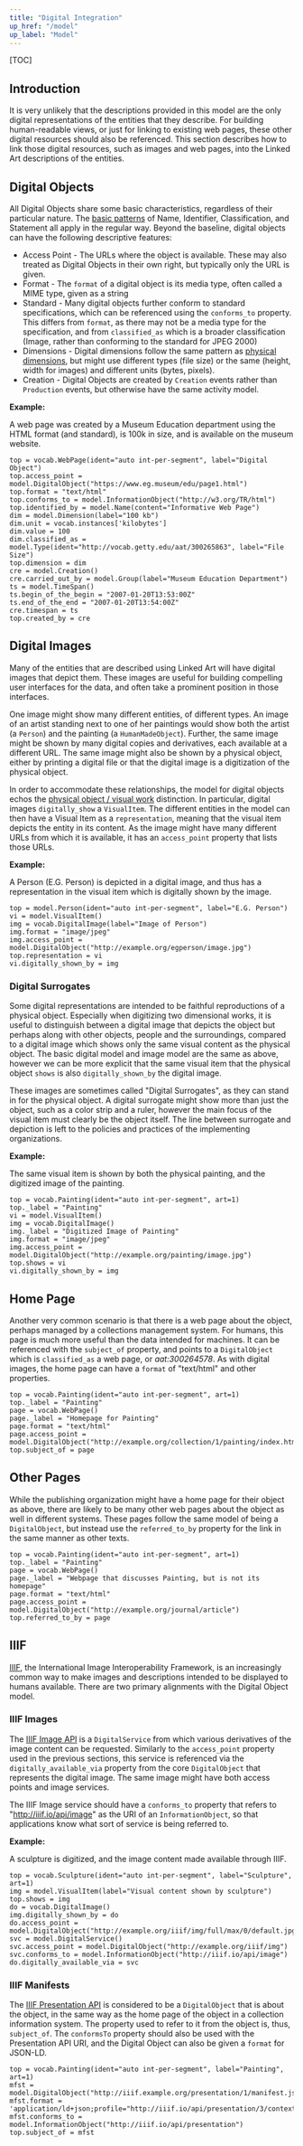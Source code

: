```yaml
---
title: "Digital Integration"
up_href: "/model"
up_label: "Model"
---
```


[TOC]

## Introduction

It is very unlikely that the descriptions provided in this model are the only digital representations of the entities that they describe.  For building human-readable views, or just for linking to existing web pages, these other digital resources should also be referenced.  This section describes how to link those digital resources, such as images and web pages, into the Linked Art descriptions of the entities.


## Digital Objects

All Digital Objects share some basic characteristics, regardless of their particular nature.  The [basic patterns](/model/base/) of Name, Identifier, Classification, and Statement all apply in the regular way. Beyond the baseline, digital objects can have the following descriptive features:

* Access Point - The URLs where the object is available. These may also treated as Digital Objects in their own right, but typically only the URL is given.
* Format - The `format` of a digital object is its media type, often called a MIME type, given as a string
* Standard - Many digital objects further conform to standard specifications, which can be referenced using the `conforms_to` property. This differs from `format`, as there may not be a media type for the specification, and from `classified_as` which is a broader classification (Image, rather than conforming to the standard for JPEG 2000)
* Dimensions - Digital dimensions follow the same pattern as [physical dimensions](/model/object/physical/#dimensions), but might use different types (file size) or the same (height, width for images) and different units (bytes, pixels).
* Creation - Digital Objects are created by `Creation` events rather than `Production` events, but otherwise have the same activity model.


__Example:__

A web page was created by a Museum Education department using the HTML format (and standard), is 100k in size, and is available on the museum website.

```crom
top = vocab.WebPage(ident="auto int-per-segment", label="Digital Object")
top.access_point = model.DigitalObject("https://www.eg.museum/edu/page1.html")
top.format = "text/html"
top.conforms_to = model.InformationObject("http://w3.org/TR/html")
top.identified_by = model.Name(content="Informative Web Page")
dim = model.Dimension(label="100 kb")
dim.unit = vocab.instances['kilobytes']
dim.value = 100
dim.classified_as = model.Type(ident="http://vocab.getty.edu/aat/300265863", label="File Size")
top.dimension = dim
cre = model.Creation()
cre.carried_out_by = model.Group(label="Museum Education Department")
ts = model.TimeSpan()
ts.begin_of_the_begin = "2007-01-20T13:53:00Z"
ts.end_of_the_end = "2007-01-20T13:54:00Z"
cre.timespan = ts
top.created_by = cre
```


## Digital Images

Many of the entities that are described using Linked Art will have digital images that depict them. These images are useful for building compelling user interfaces for the data, and often take a prominent position in those interfaces.

One image might show many different entities, of different types.  An image of an artist standing next to one of her paintings would show both the artist (a `Person`) and the painting (a `HumanMadeObject`).  Further, the same image might be shown by many digital copies and derivatives, each available at a different URL. The same image might also be shown by a physical object, either by printing a digital file or that the digital image is a digitization of the physical object. 

In order to accommodate these relationships, the model for digital objects echos the [physical object / visual work](/model/object/aboutness/) distinction. In particular, digital images `digitally_show` a `VisualItem`. The different entities in the model can then have a Visual Item as a `representation`, meaning that the visual item depicts the entity in its content. As the image might have many different URLs from which it is available, it has an `access_point` property that lists those URLs.

__Example:__

A Person (E.G. Person) is depicted in a digital image, and thus has a representation in the visual item which is digitally shown by the image.


```crom
top = model.Person(ident="auto int-per-segment", label="E.G. Person")
vi = model.VisualItem()
img = vocab.DigitalImage(label="Image of Person")
img.format = "image/jpeg"
img.access_point = model.DigitalObject("http://example.org/egperson/image.jpg")
top.representation = vi
vi.digitally_shown_by = img
```

### Digital Surrogates

Some digital representations are intended to be faithful reproductions of a physical object.  Especially when digitizing two dimensional works, it is useful to distinguish between a digital image that depicts the object but perhaps along with other objects, people and the surroundings, compared to a digital image which shows only the same visual content as the physical object. The basic digital model and image model are the same as above, however we can be more explicit that the same visual item that the physical object `shows` is also `digitally_shown_by` the digital image.  

These images are sometimes called "Digital Surrogates", as they can stand in for the physical object. A digital surrogate might show more than just the object, such as a color strip and a ruler, however the main focus of the visual item must clearly be the object itself. The line between surrogate and depiction is left to the policies and practices of the implementing organizations.

__Example:__

The same visual item is shown by both the physical painting, and the digitized image of the painting.

```crom
top = vocab.Painting(ident="auto int-per-segment", art=1)
top._label = "Painting"
vi = model.VisualItem()
img = vocab.DigitalImage()
img._label = "Digitized Image of Painting"
img.format = "image/jpeg"
img.access_point = model.DigitalObject("http://example.org/painting/image.jpg")
top.shows = vi
vi.digitally_shown_by = img
```


## Home Page

Another very common scenario is that there is a web page about the object, perhaps managed by a collections management system. For humans, this page is much more useful than the data intended for machines.  It can be referenced with the `subject_of` property, and points to a `DigitalObject` which is `classified_as` a web page, or _aat:300264578_.  As with digital images, the home page can have a `format` of "text/html" and other properties.

```crom
top = vocab.Painting(ident="auto int-per-segment", art=1)
top._label = "Painting"
page = vocab.WebPage()
page._label = "Homepage for Painting"
page.format = "text/html"
page.access_point = model.DigitalObject("http://example.org/collection/1/painting/index.html")
top.subject_of = page
```

## Other Pages

While the publishing organization might have a home page for their object as above, there are likely to be many other web pages about the object as well in different systems.  These pages follow the same model of being a `DigitalObject`, but instead use the `referred_to_by` property for the link in the same manner as other texts. 

```crom
top = vocab.Painting(ident="auto int-per-segment", art=1)
top._label = "Painting"
page = vocab.WebPage()
page._label = "Webpage that discusses Painting, but is not its homepage"
page.format = "text/html"
page.access_point = model.DigitalObject("http://example.org/journal/article")
top.referred_to_by = page
```

## IIIF 

[IIIF](http://iiif.io/), the International Image Interoperability Framework, is an increasingly common way to make images and descriptions intended to be displayed to humans available. There are two primary alignments with the Digital Object model.

### IIIF Images

The [IIIF Image API](http://iiif.io/api/image/) is a `DigitalService` from which various derivatives of the image content can be requested. Similarly to the `access_point` property used in the previous sections, this service is referenced via the `digitally_available_via` property from the core `DigitalObject` that represents the digital image.  The same image might have both access points and image services.

The IIIF Image service should have a `conforms_to` property that refers to "http://iiif.io/api/image" as the URI of an `InformationObject`, so that applications know what sort of service is being referred to.

__Example:__

A sculpture is digitized, and the image content made available through IIIF. 

```crom
top = vocab.Sculpture(ident="auto int-per-segment", label="Sculpture", art=1)
img = model.VisualItem(label="Visual content shown by sculpture")
top.shows = img
do = vocab.DigitalImage()
img.digitally_shown_by = do
do.access_point = model.DigitalObject("http://example.org/iiif/img/full/max/0/default.jpg")
svc = model.DigitalService()
svc.access_point = model.DigitalObject("http://example.org/iiif/img")
svc.conforms_to = model.InformationObject("http://iiif.io/api/image")
do.digitally_available_via = svc
```

### IIIF Manifests 

The [IIIF Presentation API](http://iiif.io/api/presentation/) is considered to be a `DigitalObject` that is about the object, in the same way as the home page of the object in a collection information system.  The property used to refer to it from the object is, thus, `subject_of`.  The `conformsTo` property should also be used with the Presentation API URI, and the Digital Object can also be given a `format` for JSON-LD.

```crom
top = vocab.Painting(ident="auto int-per-segment", label="Painting", art=1)
mfst = model.DigitalObject("http://iiif.example.org/presentation/1/manifest.json")
mfst.format = 'application/ld+json;profile="http://iiif.io/api/presentation/3/context.json"'
mfst.conforms_to = model.InformationObject("http://iiif.io/api/presentation")
top.subject_of = mfst
```
